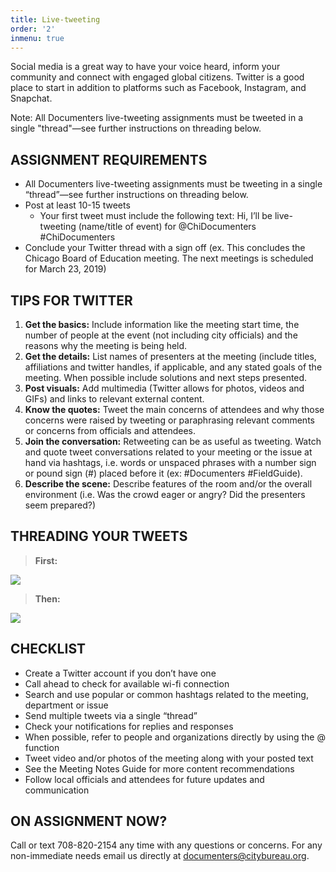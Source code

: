 ```yaml
---
title: Live-tweeting
order: '2'
inmenu: true
---
```

Social media is a great way to have your voice heard, inform your community and connect with engaged global citizens. Twitter is a good place to start in addition to platforms such as Facebook, Instagram, and Snapchat.

Note: All Documenters live-tweeting assignments must be tweeted in a single "thread"—see further instructions on threading below.

## ASSIGNMENT REQUIREMENTS

* All Documenters live-tweeting assignments must be tweeting in a single “thread”—see further instructions on threading below.
* Post at least 10-15 tweets 
  * Your first tweet must include the following text:
    Hi, I’ll be live-tweeting (name/title of event) for @ChiDocumenters #ChiDocumenters
* Conclude your Twitter thread with a sign off (ex. This concludes the Chicago Board of Education meeting. The next meetings is scheduled for March 23, 2019)

## 

## TIPS FOR TWITTER

1. **Get the basics:** Include information like the meeting start time, the number of people at the event (not including city officials) and the reasons why the meeting is being held.
2. **Get the details:** List names of presenters at the meeting (include titles, affiliations and twitter handles, if applicable, and any stated goals of the meeting. When possible include solutions and next steps presented.
3. **Post visuals:** Add multimedia (Twitter allows for photos, videos and GIFs) and links to relevant external content.
4. **Know the quotes:** Tweet the main concerns of attendees and why those concerns were raised by tweeting or paraphrasing relevant comments or concerns from officials and attendees.
5. **Join the conversation:** Retweeting can be as useful as tweeting. Watch and quote tweet conversations related to your meeting or the issue at hand via hashtags, i.e. words or unspaced phrases with a number sign or pound sign (#) placed before it (ex: #Documenters #FieldGuide).
6. **Describe the scene:** Describe features of the room and/or the overall environment (i.e. Was the crowd eager or angry? Did the presenters seem prepared?)

## 

## THREADING YOUR TWEETS

> **First:**

![](/img/field-guide-live-tweet2.png)



> **Then:**

![](/img/field-guide-live-tweet1.png)



## CHECKLIST

* Create a Twitter account if you don’t have one
* Call ahead to check for available wi-fi connection
* Search and use popular or common hashtags related to the meeting, department or issue
* Send multiple tweets via a single “thread”
* Check your notifications for replies and responses
* When possible, refer to people and organizations directly by using the @ function
* Tweet video and/or photos of the meeting along with your posted text
* See the Meeting Notes Guide for more content recommendations
* Follow local officials and attendees for future updates and communication



## ON ASSIGNMENT NOW?

Call or text 708-820-2154 any time with any questions or concerns. For any non-immediate needs email us directly at documenters@citybureau.org.
